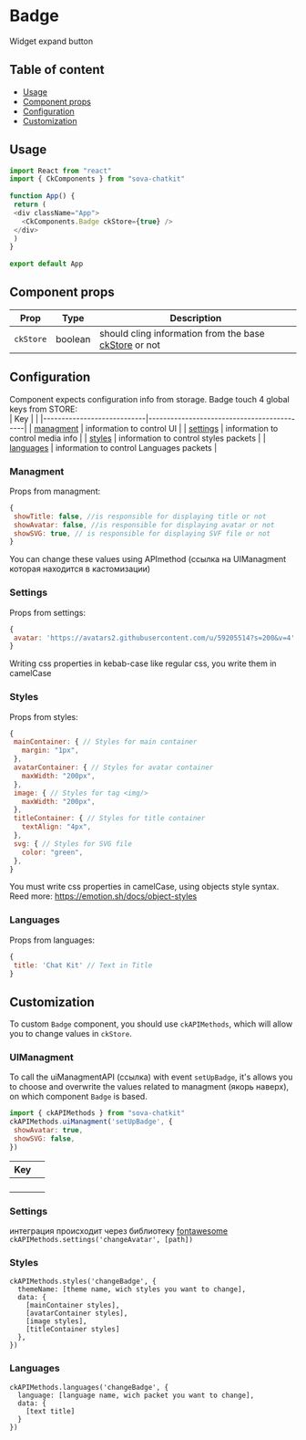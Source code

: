 # Badge
Widget expand button

## Table of content
* [Usage](#Usage) 
* [Component props](#Component_props)   
* [Configuration](#Configuration)   
* [Customization](#Customization)   

## Usage <a name="Usage"></a>
```javascript
import React from "react"
import { CkComponents } from "sova-chatkit"
 
function App() {
 return (
 <div className="App">
   <CkComponents.Badge ckStore={true} />
 </div>
 )
}
 
export default App
```

## Component props <a name="Component_props"></a>
| Prop       | Type    |  Description                                                                                      |
|------------|---------|---------------------------------------------------------------------------------------------------|
| `ckStore`  | boolean | should cling information from the base [ckStore](https://github.com/sovaai/chatKit-lib#3) or not  |


## Configuration <a name="Configuration"></a>
Component expects configuration info from storage. Badge touch 4 global keys from STORE:  
| Key                        |                                            |
|----------------------------|--------------------------------------------|
| [managment](#Managment)    | information to control UI                  |
| [settings](#Settings)      | information to control media info          |
| [styles](#Styles)          | information to control styles packets      |
| [languages](#Languages)    | information to control Languages packets   |


### Managment <a name="Managment"></a>
Props from managment:  
```javascript
{
 showTitle: false, //is responsible for displaying title or not
 showAvatar: false, //is responsible for displaying avatar or not
 showSVG: true, // is responsible for displaying SVF file or not
}
```
You can change these values using APImethod (ссылка на UIManagment которая находится в кастомизации)


### Settings <a name="Settings"></a>
Props from settings:  
```javascript
{
 avatar: 'https://avatars2.githubusercontent.com/u/59205514?s=200&v=4' //Path to the image which will be shown as avatar 
}
```
Writing css properties in kebab-case like regular css, you write them in camelCase  


### Styles <a name="Styles"></a>
Props from styles:  
```javascript
{
 mainContainer: { // Styles for main container
   margin: "1px",
 },
 avatarContainer: { // Styles for avatar container
   maxWidth: "200px",
 },
 image: { // Styles for tag <img/>
   maxWidth: "200px",
 },
 titleContainer: { // Styles for title container
   textAlign: "4px",
 },
 svg: { // Styles for SVG file
   color: "green",
 },
}

```
You must write css properties in camelCase, using objects style syntax.  
Reed more: https://emotion.sh/docs/object-styles 


### Languages <a name="Languages"></a>
Props from languages:  
```javascript
{
 title: 'Chat Kit' // Text in Title 
}
```


## Customization <a name="Customization"></a>
To custom `Badge` component, you should use `ckAPIMethods`, which will allow you to change values in `ckStore`.


### UIManagment
To call the uiManagmentAPI (ссылка) with event `setUpBadge`, it's allows you to choose and overwrite the values related to managment (якорь наверх), on which component `Badge` is based.
```javascript
import { ckAPIMethods } from "sova-chatkit"
ckAPIMethods.uiManagment('setUpBadge', {
 showAvatar: true,
 showSVG: false,
})
```


| Key                        |                                            |
|----------------------------|--------------------------------------------|
|     |                   |
|       |           |
|           |       |
|     |    |






### Settings
интеграция происходит через библиотеку [fontawesome](https://github.com/FortAwesome/react-fontawesome "fontawesome")  
`
ckAPIMethods.settings('changeAvatar', [path])
`

### Styles
```
ckAPIMethods.styles('changeBadge', {
  themeName: [theme name, wich styles you want to change],
  data: {
    [mainContainer styles],
    [avatarContainer styles],
    [image styles],
    [titleContainer styles]
  },
})
```

### Languages
```
ckAPIMethods.languages('changeBadge', {
  language: [language name, wich packet you want to change],
  data: {
    [text title]
  }
})
```
